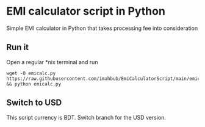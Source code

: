 # EMI calculator script in Python
Simple EMI calculator in Python that takes processing fee into consideration

## Run it

Open a regular *nix terminal and run

```
wget -O emicalc.py https://raw.githubusercontent.com/imahbub/EmiCalculatorScript/main/emicalc.py && python emicalc.py
```

## Switch to USD

This script currency is BDT. Switch branch for the USD version.
